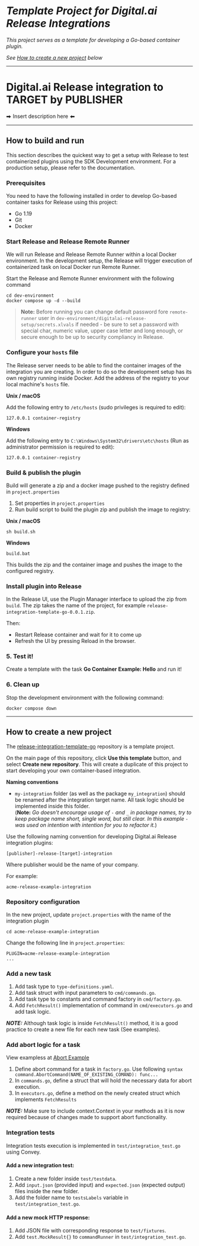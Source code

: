 # _Template Project for Digital.ai Release Integrations_

_This project serves as a template for developing a Go-based container plugin._

_See [How to create a new project](#how-to-create-a-new-project) below_

---

# Digital.ai Release integration to TARGET by PUBLISHER

⮕ Insert description here ⬅

---
## How to build and run

This section describes the quickest way to get a setup with Release to test containerized plugins using the SDK Development environment. For a production setup, please refer to the documentation. <!-- XXX insert link to documentation -->

### Prerequisites

You need to have the following installed in order to develop Go-based container tasks for Release using this project:

* Go 1.19
* Git
* Docker

### Start Release and Release Remote Runner

We will run Release and Release Remote Runner within a local Docker environment. In the development setup, the Release will trigger execution of containerized task on local Docker run Remote Runner.

Start the Release and Remote Runner environment with the following command

```commandline
cd dev-environment
docker compose up -d --build
```

>**Note:** Before running you can change default password fore `remote-runner` user in `dev-environment/digitalai-release-setup/secrets.xlvals` if needed - be sure to set a password with special char, numeric value, upper case letter and long enough, or secure enough to be up to security compliancy in Release.

### Configure your `hosts` file

The Release server needs to be able to find the container images of the integration you are creating. In order to do so the development setup has its own registry running inside Docker. Add the address of the registry to your local machine's `hosts` file.

**Unix / macOS**

Add the following entry to `/etc/hosts` (sudo privileges is required to edit):

    127.0.0.1 container-registry

**Windows**

Add the following entry to `C:\Windows\System32\drivers\etc\hosts` (Run as administrator permission is required to edit):

    127.0.0.1 container-registry


### Build & publish the plugin

Build will generate a zip and a docker image pushed to the registry defined in `project.properties`

1. Set properties in `project.properties`
2. Run build script to build the plugin zip and publish the image to registry:

**Unix / macOS**

```commandline
sh build.sh 
```

**Windows**

```commandline
build.bat 
```

This builds the zip and the container image and pushes the image to the configured registry.

### Install plugin into Release

In the Release UI, use the Plugin Manager interface to upload the zip from `build`.
The zip takes the name of the project, for example `release-integration-template-go-0.0.1.zip`.

Then:
* Restart Release container and wait for it to come up
* Refresh the UI by pressing Reload in the browser.

### 5. Test it!

Create a template with the task **Go Container Example: Hello** and run it!

### 6. Clean up

Stop the development environment with the following command:

    docker compose down

---

## How to create a new project

The  [release-integration-template-go](https://github.com/digital-ai/release-integration-template-go) repository is a template project.

On the main page of this repository, click **Use this template** button, and select **Create new repository**. This will create a duplicate of this project to start developing your own container-based integration.

**Naming conventions**

- `my-integration` folder (as well as the package `my_integration`) should be renamed after the integration target name. 
All task logic should be implemented inside this folder.\
(**Note:** *Go doesn't encourage usage of `-` and `_` in package names, try to keep package name short, single word, but still clear. In this example `-` was used on intention with intention for you to refactor it.*)


Use the following naming convention for developing Digital.ai Release integration plugins:

    [publisher]-release-[target]-integration

Where publisher would be the name of your company.

For example:

    acme-release-example-integration

### Repository configuration

In the new project, update `project.properties` with the name of the integration plugin

```commandline
cd acme-release-example-integration
```

Change the following line in `project.properties`:

```
PLUGIN=acme-release-example-integration
...
```
### Add a new task

1. Add task type to `type-definitions.yaml`.
2. Add task struct with input parameters to `cmd/commands.go`.
3. Add task type to constants and command factory in `cmd/factory.go`.
4. Add `FetchResult()` implementation of command in `cmd/executors.go` and add task logic.

**_NOTE:_** Although task logic is inside `FetchResult()` method, it is a good practice to create a new file for each new task (See examples).

### Add abort logic for a task

View exampless at [Abort Example](my-integration/cmd/example)

1. Define abort command for a task in `factory.go`. Use following `syntax command.AbortCommand(NAME_OF_EXISTING_COMAND): func...`
2. In `commands.go`, define a struct that will hold the necessary data for abort execution.
3. In `executors.go`, define a method on the newly created struct which implements `FetchResults`

**_NOTE:_** Make sure to include context.Context in your methods as it is now required because of changes made to support abort functionality.




### Integration tests

Integration tests execution is implemented in `test/integration_test.go` using Convey. 

#### Add a new integration test:
1. Create a new folder inside `test/testdata`.
2. Add `input.json` (provided input) and `expected.json` (expected output) files inside the new folder.
3. Add the folder name to `testsLabels` variable in `test/integration_test.go`.

#### Add a new mock HTTP response:
1. Add JSON file with corresponding response to `test/fixtures`.
2. Add `test.MockResult{}` to `commandRunner` in `test/integration_test.go`.
